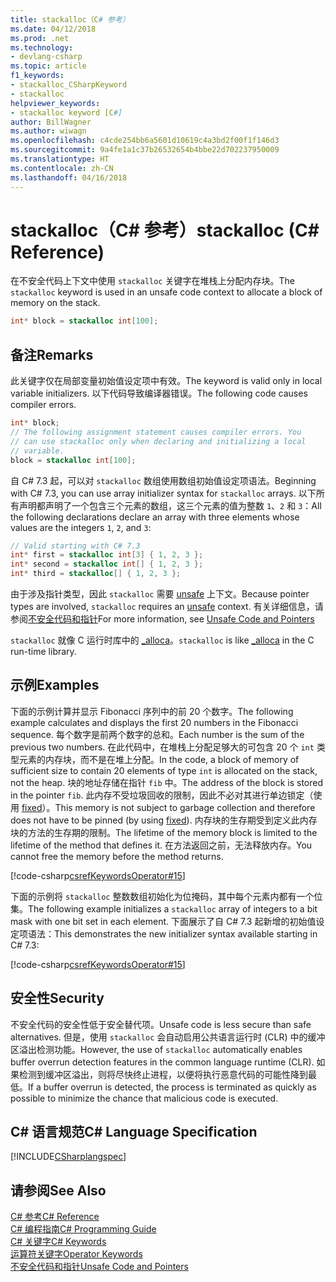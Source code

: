 ```yaml
---
title: stackalloc（C# 参考）
ms.date: 04/12/2018
ms.prod: .net
ms.technology:
- devlang-csharp
ms.topic: article
f1_keywords:
- stackalloc_CSharpKeyword
- stackalloc
helpviewer_keywords:
- stackalloc keyword [C#]
author: BillWagner
ms.author: wiwagn
ms.openlocfilehash: c4cde254bb6a5601d10619c4a3bd2f00f1f146d3
ms.sourcegitcommit: 9a4fe1a1c37b26532654b4bbe22d702237950009
ms.translationtype: HT
ms.contentlocale: zh-CN
ms.lasthandoff: 04/16/2018
---
```

# <a name="stackalloc-c-reference"></a><span data-ttu-id="c8ae1-102">stackalloc（C# 参考）</span><span class="sxs-lookup"><span data-stu-id="c8ae1-102">stackalloc (C# Reference)</span></span>
<span data-ttu-id="c8ae1-103">在不安全代码上下文中使用 `stackalloc` 关键字在堆栈上分配内存块。</span><span class="sxs-lookup"><span data-stu-id="c8ae1-103">The `stackalloc` keyword is used in an unsafe code context to allocate a block of memory on the stack.</span></span>

```csharp
int* block = stackalloc int[100];
```

## <a name="remarks"></a><span data-ttu-id="c8ae1-104">备注</span><span class="sxs-lookup"><span data-stu-id="c8ae1-104">Remarks</span></span>

<span data-ttu-id="c8ae1-105">此关键字仅在局部变量初始值设定项中有效。</span><span class="sxs-lookup"><span data-stu-id="c8ae1-105">The keyword is valid only in local variable initializers.</span></span> <span data-ttu-id="c8ae1-106">以下代码导致编译器错误。</span><span class="sxs-lookup"><span data-stu-id="c8ae1-106">The following code causes compiler errors.</span></span>

```csharp
int* block;
// The following assignment statement causes compiler errors. You
// can use stackalloc only when declaring and initializing a local
// variable.
block = stackalloc int[100];
```

<span data-ttu-id="c8ae1-107">自 C# 7.3 起，可以对 `stackalloc` 数组使用数组初始值设定项语法。</span><span class="sxs-lookup"><span data-stu-id="c8ae1-107">Beginning with C# 7.3, you can use array initializer syntax for `stackalloc` arrays.</span></span> <span data-ttu-id="c8ae1-108">以下所有声明都声明了一个包含三个元素的数组，这三个元素的值为整数 `1`、`2` 和 `3`：</span><span class="sxs-lookup"><span data-stu-id="c8ae1-108">All the following declarations declare an array with three elements whose values are the integers `1`, `2`, and `3`:</span></span>

```csharp
// Valid starting with C# 7.3
int* first = stackalloc int[3] { 1, 2, 3 };
int* second = stackalloc int[] { 1, 2, 3 };
int* third = stackalloc[] { 1, 2, 3 };
```

<span data-ttu-id="c8ae1-109">由于涉及指针类型，因此 `stackalloc` 需要 [unsafe](unsafe.md) 上下文。</span><span class="sxs-lookup"><span data-stu-id="c8ae1-109">Because pointer types are involved, `stackalloc` requires an [unsafe](unsafe.md) context.</span></span> <span data-ttu-id="c8ae1-110">有关详细信息，请参阅[不安全代码和指针](../../programming-guide/unsafe-code-pointers/index.md)</span><span class="sxs-lookup"><span data-stu-id="c8ae1-110">For more information, see [Unsafe Code and Pointers](../../programming-guide/unsafe-code-pointers/index.md)</span></span> 

<span data-ttu-id="c8ae1-111">`stackalloc` 就像 C 运行时库中的 [_alloca](/cpp/c-runtime-library/reference/alloca)。</span><span class="sxs-lookup"><span data-stu-id="c8ae1-111">`stackalloc` is like [_alloca](/cpp/c-runtime-library/reference/alloca) in the C run-time library.</span></span>

## <a name="examples"></a><span data-ttu-id="c8ae1-112">示例</span><span class="sxs-lookup"><span data-stu-id="c8ae1-112">Examples</span></span>

<span data-ttu-id="c8ae1-113">下面的示例计算并显示 Fibonacci 序列中的前 20 个数字。</span><span class="sxs-lookup"><span data-stu-id="c8ae1-113">The following example calculates and displays the first 20 numbers in the Fibonacci sequence.</span></span> <span data-ttu-id="c8ae1-114">每个数字是前两个数字的总和。</span><span class="sxs-lookup"><span data-stu-id="c8ae1-114">Each number is the sum of the previous two numbers.</span></span> <span data-ttu-id="c8ae1-115">在此代码中，在堆栈上分配足够大的可包含 20 个 `int` 类型元素的内存块，而不是在堆上分配。</span><span class="sxs-lookup"><span data-stu-id="c8ae1-115">In the code, a block of memory of sufficient size to contain 20 elements of type `int` is allocated on the stack, not the heap.</span></span> <span data-ttu-id="c8ae1-116">块的地址存储在指针 `fib` 中。</span><span class="sxs-lookup"><span data-stu-id="c8ae1-116">The address of the block is stored in the pointer `fib`.</span></span> <span data-ttu-id="c8ae1-117">此内存不受垃圾回收的限制，因此不必对其进行单边锁定（使用 [fixed](fixed-statement.md)）。</span><span class="sxs-lookup"><span data-stu-id="c8ae1-117">This memory is not subject to garbage collection and therefore does not have to be pinned (by using [fixed](fixed-statement.md)).</span></span> <span data-ttu-id="c8ae1-118">内存块的生存期受到定义此内存块的方法的生存期的限制。</span><span class="sxs-lookup"><span data-stu-id="c8ae1-118">The lifetime of the memory block is limited to the lifetime of the method that defines it.</span></span> <span data-ttu-id="c8ae1-119">在方法返回之前，无法释放内存。</span><span class="sxs-lookup"><span data-stu-id="c8ae1-119">You cannot free the memory before the method returns.</span></span>

[!code-csharp[csrefKeywordsOperator#15](../../../../samples/snippets/csharp/keywords/StackAllocExamples.cs#1)]

<span data-ttu-id="c8ae1-120">下面的示例将 `stackalloc` 整数数组初始化为位掩码，其中每个元素内都有一个位集。</span><span class="sxs-lookup"><span data-stu-id="c8ae1-120">The following example initializes a `stackalloc` array of integers to a bit mask with one bit set in each element.</span></span> <span data-ttu-id="c8ae1-121">下面展示了自 C# 7.3 起新增的初始值设定项语法：</span><span class="sxs-lookup"><span data-stu-id="c8ae1-121">This demonstrates the new initializer syntax available starting in C# 7.3:</span></span>

[!code-csharp[csrefKeywordsOperator#15](../../../../samples/snippets/csharp/keywords/StackAllocExamples.cs#2)]

## <a name="security"></a><span data-ttu-id="c8ae1-122">安全性</span><span class="sxs-lookup"><span data-stu-id="c8ae1-122">Security</span></span>

<span data-ttu-id="c8ae1-123">不安全代码的安全性低于安全替代项。</span><span class="sxs-lookup"><span data-stu-id="c8ae1-123">Unsafe code is less secure than safe alternatives.</span></span> <span data-ttu-id="c8ae1-124">但是，使用 `stackalloc` 会自动启用公共语言运行时 (CLR) 中的缓冲区溢出检测功能。</span><span class="sxs-lookup"><span data-stu-id="c8ae1-124">However, the use of `stackalloc` automatically enables buffer overrun detection features in the common language runtime (CLR).</span></span> <span data-ttu-id="c8ae1-125">如果检测到缓冲区溢出，则将尽快终止进程，以便将执行恶意代码的可能性降到最低。</span><span class="sxs-lookup"><span data-stu-id="c8ae1-125">If a buffer overrun is detected, the process is terminated as quickly as possible to minimize the chance that malicious code is executed.</span></span>

## <a name="c-language-specification"></a><span data-ttu-id="c8ae1-126">C# 语言规范</span><span class="sxs-lookup"><span data-stu-id="c8ae1-126">C# Language Specification</span></span>
 [!INCLUDE[CSharplangspec](~/includes/csharplangspec-md.md)]

## <a name="see-also"></a><span data-ttu-id="c8ae1-127">请参阅</span><span class="sxs-lookup"><span data-stu-id="c8ae1-127">See Also</span></span>
 [<span data-ttu-id="c8ae1-128">C# 参考</span><span class="sxs-lookup"><span data-stu-id="c8ae1-128">C# Reference</span></span>](../../../csharp/language-reference/index.md)  
 [<span data-ttu-id="c8ae1-129">C# 编程指南</span><span class="sxs-lookup"><span data-stu-id="c8ae1-129">C# Programming Guide</span></span>](../../../csharp/programming-guide/index.md)  
 [<span data-ttu-id="c8ae1-130">C# 关键字</span><span class="sxs-lookup"><span data-stu-id="c8ae1-130">C# Keywords</span></span>](../../../csharp/language-reference/keywords/index.md)  
 [<span data-ttu-id="c8ae1-131">运算符关键字</span><span class="sxs-lookup"><span data-stu-id="c8ae1-131">Operator Keywords</span></span>](../../../csharp/language-reference/keywords/operator-keywords.md)  
 [<span data-ttu-id="c8ae1-132">不安全代码和指针</span><span class="sxs-lookup"><span data-stu-id="c8ae1-132">Unsafe Code and Pointers</span></span>](../../../csharp/programming-guide/unsafe-code-pointers/index.md)
